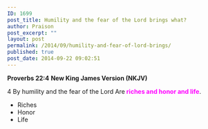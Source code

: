 ```yaml
---
ID: 1699
post_title: Humility and the fear of the Lord brings what?
author: Praison
post_excerpt: ""
layout: post
permalink: /2014/09/humility-and-fear-of-lord-brings/
published: true
post_date: 2014-09-22 09:02:51
---
```

<strong>Proverbs 22:4</strong>
<strong> New King James Version (NKJV)</strong>

4 By humility and the fear of the Lord
Are<span style="color: #ff00ff;"><strong> riches and honor and life</strong></span>.
<ul>
	<li>Riches</li>
	<li>Honor</li>
	<li>Life</li>
</ul>